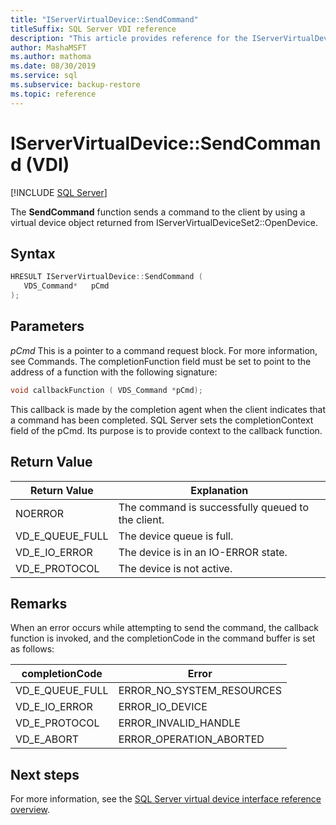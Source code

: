 ```yaml
---
title: "IServerVirtualDevice::SendCommand"
titleSuffix: SQL Server VDI reference
description: "This article provides reference for the IServerVirtualDevice::SendCommand command."
author: MashaMSFT
ms.author: mathoma
ms.date: 08/30/2019
ms.service: sql
ms.subservice: backup-restore
ms.topic: reference
---
```


# IServerVirtualDevice::SendCommand (VDI)

[!INCLUDE [SQL Server](../../../includes/applies-to-version/sqlserver.md)]

The **SendCommand** function sends a command to the client by using a virtual device object returned from IServerVirtualDeviceSet2::OpenDevice.

## Syntax

```c
HRESULT IServerVirtualDevice::SendCommand (
   VDS_Command*   pCmd
);
```

## Parameters

*pCmd*
   This is a pointer to a command request block. For more information, see Commands. The completionFunction field must be set to point to the address of a function with the following signature:

```c
void callbackFunction ( VDS_Command *pCmd);
```

This callback is made by the completion agent when the client indicates that a command has been completed. SQL Server sets the completionContext field of the pCmd. Its purpose is to provide context to the callback function.

## Return Value

|Return Value | Explanation |
|---|---|
| NOERROR | The command is successfully queued to the client. |
| VD_E_QUEUE_FULL | The device queue is full. |
| VD_E_IO_ERROR | The device is in an IO-ERROR state. |
| VD_E_PROTOCOL | The device is not active. |

## Remarks

When an error occurs while attempting to send the command, the callback function is invoked, and the completionCode in the command buffer is set as follows:

| completionCode | Error |
|---|---|
| VD_E_QUEUE_FULL | ERROR_NO_SYSTEM_RESOURCES |
| VD_E_IO_ERROR   | ERROR_IO_DEVICE |
| VD_E_PROTOCOL   | ERROR_INVALID_HANDLE |
| VD_E_ABORT      | ERROR_OPERATION_ABORTED |

## Next steps

For more information, see the [SQL Server virtual device interface reference overview](reference-virtual-device-interface.md).
